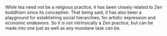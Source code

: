 While tea need not be a religious practice, it has been closely related to Zen buddhism since its conception. That being said, it has also been a playground for establishing social hierarchies, for artistic expression and economic endeavors. So it is not intrinsically a Zen practice, but can be made into one just as well as any mundane task can be.
